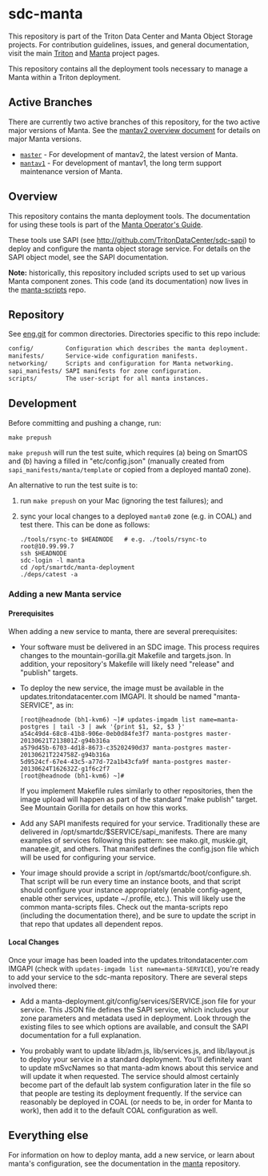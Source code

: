 <!--
    This Source Code Form is subject to the terms of the Mozilla Public
    License, v. 2.0. If a copy of the MPL was not distributed with this
    file, You can obtain one at http://mozilla.org/MPL/2.0/.
-->

<!--
    Copyright 2022 Joyent, Inc.
    Copyright 2022 MNX Cloud, Inc.
-->

# sdc-manta

This repository is part of the Triton Data Center and Manta Object Storage
projects. For contribution guidelines, issues, and general documentation, visit
the main [Triton](http://github.com/TritonDataCenter/triton) and
[Manta](http://github.com/TritonDataCenter/manta) project pages.

This repository contains all the deployment tools necessary to manage a Manta
within a Triton deployment.

## Active Branches

There are currently two active branches of this repository, for the two
active major versions of Manta. See the [mantav2 overview
document](https://github.com/TritonDataCenter/manta/blob/master/docs/mantav2.md)
for details on major Manta versions.

* [`master`](../../tree/master/) - For development of mantav2, the latest
  version of Manta.
* [`mantav1`](../../tree/mantav1/) - For development of mantav1, the long
  term support maintenance version of Manta.

## Overview

This repository contains the manta deployment tools.  The documentation for
using these tools is part of the [Manta Operator's
Guide](https://tritondatacenter.github.io/manta).

These tools use SAPI (see <http://github.com/TritonDataCenter/sdc-sapi>) to
deploy and configure the manta object storage service.  For details on the SAPI
object model, see the SAPI documentation.

**Note:** historically, this repository included scripts used to set up various
Manta component zones.  This code (and its documentation) now lives in the
[manta-scripts](https://github.com/TritonDataCenter/manta-scripts) repo.

## Repository

See [eng.git](https://github.com/TritonDataCenter/eng) for common directories.
Directories specific to this repo include:

```txt
config/         Configuration which describes the manta deployment.
manifests/      Service-wide configuration manifests.
networking/     Scripts and configuration for Manta networking.
sapi_manifests/ SAPI manifests for zone configuration.
scripts/        The user-script for all manta instances.
```

## Development

Before committing and pushing a change, run:

```shell
make prepush
```

`make prepush` will run the test suite, which requires (a) being on SmartOS
and (b) having a filled in "etc/config.json" (manually created from
`sapi_manifests/manta/template` or copied from a deployed manta0 zone).

An alternative to run the test suite is to:

1. run `make prepush` on your Mac (ignoring the test failures); and

2. sync your local changes to a deployed `manta0` zone (e.g. in COAL) and test
   there. This can be done as follows:

   ```shell
   ./tools/rsync-to $HEADNODE   # e.g. ./tools/rsync-to root@10.99.99.7
   ssh $HEADNODE
   sdc-login -l manta
   cd /opt/smartdc/manta-deployment
   ./deps/catest -a
   ```

### Adding a new Manta service

#### Prerequisites

When adding a new service to manta, there are several prerequisites:

* Your software must be delivered in an SDC image.  This process requires
  changes to the mountain-gorilla.git Makefile and targets.json.  In addition,
  your repository's Makefile will likely need "release" and "publish" targets.

* To deploy the new service, the image must be available in the
  updates.tritondatacenter.com IMGAPI.  It should be named "manta-SERVICE", as in:

  ```shell
  [root@headnode (bh1-kvm6) ~]# updates-imgadm list name=manta-postgres | tail -3 | awk '{print $1, $2, $3 }'
  a54c49d4-68c8-41b8-906e-0eb0d84fe3f7 manta-postgres master-20130621T213801Z-g94b316a
  a579d45b-6703-4d18-8673-c35202490d37 manta-postgres master-20130621T224758Z-g94b316a
  5d9524cf-67e4-43c5-a77d-72a1b43cfa9f manta-postgres master-20130624T162632Z-g1f6c2f7
  [root@headnode (bh1-kvm6) ~]#
  ```

  If you implement Makefile rules similarly to other repositories, then the
  image upload will happen as part of the standard "make publish" target.  See
  Mountain Gorilla for details on how this works.

* Add any SAPI manifests required for your service.  Traditionally these are
  delivered in /opt/smartdc/$SERVICE/sapi\_manifests.  There are many examples
  of services following this pattern: see mako.git, muskie.git, manatee.git,
  and others.  That manifest defines the config.json file which will be used
  for configuring your service.

* Your image should provide a script in /opt/smartdc/boot/configure.sh.  That
  script will be run every time an instance boots, and that script should
  configure your instance appropriately (enable config-agent, enable other
  services, update ~/.profile, etc.).  This will likely use the common
  manta-scripts files.  Check out the manta-scripts repo (including the
  documentation there), and be sure to update the script in that repo that
  updates all dependent repos.

#### Local Changes

Once your image has been loaded into the updates.tritondatacenter.com IMGAPI
(check with `updates-imgadm list name=manta-SERVICE`), you're ready to add your
service to the sdc-manta repository.  There are several steps involved there:

* Add a manta-deployment.git/config/services/SERVICE.json file for your
  service.  This JSON file defines the SAPI service, which includes your zone
  parameters and metadata used in deployment.  Look through the existing files
  to see which options are available, and consult the SAPI documentation for a
  full explanation.

* You probably want to update lib/adm.js, lib/services.js, and lib/layout.js to
  deploy your service in a standard deployment.  You'll definitely want to
  update mSvcNames so that manta-adm knows about this service and will update
  it when requested.  The service should almost certainly become part of the
  default lab system configuration later in the file so that people are testing
  its deployment frequently.  If the service can reasonably be deployed in COAL
  (or needs to be, in order for Manta to work), then add it to the default COAL
  configuration as well.

## Everything else

For information on how to deploy manta, add a new service, or learn about
manta's configuration, see the documentation in the
[manta](http://github.com/TritonDataCenter/manta) repository.
